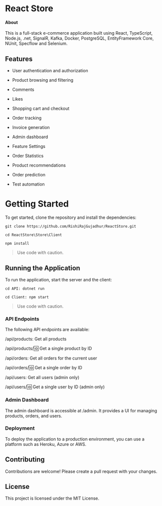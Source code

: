 # React Store

#### About

This is a full-stack e-commerce application built using React, TypeScript, Node.js, .net, SignalR, Kafka, Docker, PostgreSQL, EntityFramework Core, NUnit, Specflow and Selenium.

## Features

+ User authentication and authorization

+  Product browsing and filtering

+  Comments

+  Likes

+  Shopping cart and checkout

+  Order tracking

+  Invoice generation

+  Admin dashboard

+  Feature Settings

+  Order Statistics

+  Product recommendations

+  Order prediction
  
+  Test automation
 

# Getting Started

To get started, clone the repository and install the dependencies:

```git clone https://github.com/RishiRajGujadhur/ReactStore.git```

```cd ReactStore\Store\Client```

```npm install```

>Use code with caution.

## Running the Application

To run the application, start the server and the client:

```cd API: dotnet run```

```cd Client: npm start```

>Use code with caution.

### API Endpoints

The following API endpoints are available:

/api/products: Get all products

/api/products/:id: Get a single product by ID

/api/orders: Get all orders for the current user

/api/orders/:id: Get a single order by ID

/api/users: Get all users (admin only)

/api/users/:id: Get a single user by ID (admin only)

### Admin Dashboard

The admin dashboard is accessible at /admin. It provides a UI for managing products, orders, and users.

### Deployment

To deploy the application to a production environment, you can use a platform such as Heroku, Azure or AWS.

## Contributing

Contributions are welcome! Please create a pull request with your changes.

## License

This project is licensed under the MIT License.
